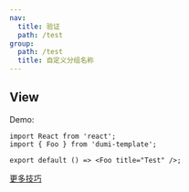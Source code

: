 ```yaml
---
nav:
  title: 验证
  path: /test
group:
  path: /test
  title: 自定义分组名称
---
```


## View

Demo:

```tsx
import React from 'react';
import { Foo } from 'dumi-template';

export default () => <Foo title="Test" />;
```

[更多技巧](https://d.umijs.org/guide/demo-principle)
